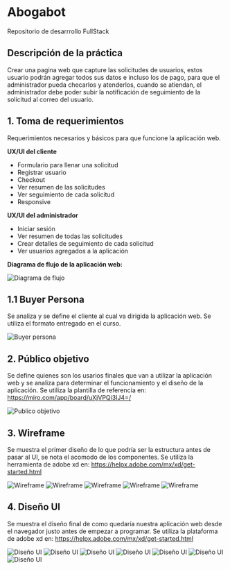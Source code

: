 # Abogabot
Repositorio de desarrrollo FullStack

## Descripción de la práctica
Crear una pagina web que capture las solicitudes de usuarios, estos usuario podrán agregar todos sus datos e incluso los de pago, para que el administrador
pueda checarlos y atenderlos, cuando se atiendan, el administrador debe poder subir la notificación de seguimiento de la solicitud al correo del usuario.

## 1. Toma de requerimientos
Requerimientos necesarios y básicos para que funcione la aplicación web.

**UX/UI del cliente**
- Formulario para llenar una solicitud
- Registrar usuario
- Checkout
- Ver resumen de las solicitudes
- Ver seguimiento de cada solicitud
- Responsive

**UX/UI del administrador**
- Iniciar sesión
- Ver resumen de todas las solicitudes
- Crear detalles de seguimiento de cada solicitud
- Ver usuarios agregados a la aplicación

**Diagrama de flujo de la aplicación web:**

![Diagrama de flujo](./Imagenes/diagrama_de_flujo.png)


## 1.1 Buyer Persona
Se analiza y se define el cliente al cual va dirigida la aplicación web. Se utiliza el formato entregado en el curso.

![Buyer persona](./Imagenes/buyer_persona.png)

## 2. Público objetivo
Se define quienes son los usarios finales que van a utilizar la aplicación web y se analiza para determinar el funcionamiento y el diseño de la aplicación. Se utiliza la plantilla de referencia en: https://miro.com/app/board/uXjVPQi3IJ4=/

![Publico objetivo](./Imagenes/publico_objetivo.png)

## 3. Wireframe
Se muestra el primer diseño de lo que podría ser la estructura antes de pasar al UI, se nota el acomodo de los componentes. Se utiliza la herramienta de adobe xd en: https://helpx.adobe.com/mx/xd/get-started.html

![Wireframe](./Imagenes/inicio_ux.png)
![Wireframe](./Imagenes/inicio_de_sesion_ux.png)
![Wireframe](./Imagenes/checkout_ux.png)
![Wireframe](./Imagenes/solicitudes_user_ux.png)
![Wireframe](./Imagenes/solicitudes_ux.png)

## 4. Diseño UI
Se muestra el diseño final de como quedaría nuestra aplicación web desde el navegador justo antes de empezar a programar. Se utiliza la plataforma de adobe xd en: https://helpx.adobe.com/mx/xd/get-started.html

![Diseño UI](./Imagenes/Inicio_ui.png)
![Diseño UI](./Imagenes/Inicio_de_sesion_ui.png)
![Diseño UI](./Imagenes/Checkout_ui.png)
![Diseño UI](./Imagenes/Solicitudes_user_ui.png)
![Diseño UI](./Imagenes/Solicitudes_users_ui.png)
![Diseño UI](./Imagenes/Solicitudes_admin_ui.png)
![Diseño UI](./Imagenes/Solicitudes_admins_ui.png)

